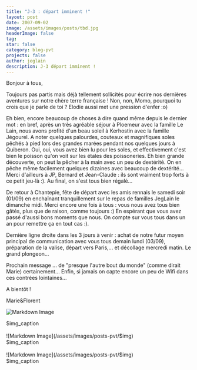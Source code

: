 ```yaml
---
title: "J-3 : départ imminent !"
layout: post
date: 2007-09-02
image: /assets/images/posts/tbd.jpg
headerImage: false
tag:
star: false
category: blog-pvt
projects: false
author: jeglain
description: J-3 départ imminent !
---
```

Bonjour à tous,

Toujours pas partis mais déjà tellement sollicités pour écrire nos
dernières aventures sur notre chère terre française ! Non, non, Momo,
pourquoi tu crois que je parle de toi ? Elodie aussi met une pression
d'enfer :o)

Eh bien, encore beaucoup de choses à dire quand même depuis le dernier
mot : en bref, après un très agréable séjour à Ploemeur avec la
famille Le Lain, nous avons profité d'un beau soleil à Kerhostin avec
la famille Jégourel. A noter quelques palourdes, couteaux et
magnifiques soles pêchés à pied lors des grandes marées pendant nos
quelques jours à Quiberon. Oui, oui, vous avez bien lu pour les soles,
et effectivement c'est bien le poisson qu'on voit sur les étales des
poissoneries. Eh bien grande découverte, on peut la pêcher à la main
avec un peu de dextérité. On en pêche même facilement quelques
dizaines avec beaucoup de dextérité... Merci d'ailleurs à JP, Bernard
et Jean-Claude : ils sont vraiment trop forts à ce petit jeu-là :). Au
final, on s'est tous bien régalé...

De retour à Chantepie, fête de départ avec les amis rennais le samedi
soir (01/09) en enchaînant tranquillement sur le repas de familles
JegLain le dimanche midi. Merci encore une fois à tous : vous nous avez
tous bien gâtés, plus que de raison, comme toujours :) En espérant
que vous avez passé d'aussi bons moments que nous. On compte sur vous
tous dans un an pour remettre ça en tout cas :).

Dernière ligne droite dans les 3 jours à venir : achat de notre futur
moyen principal de communication avec vous tous demain lundi (03/09),
préparation de la valise, départ vers Paris,... et décollage mercredi
matin. Le grand plongeon...

Prochain message ... de "presque l'autre bout du monde" (comme dirait
Marie) certainement... Enfin, si jamais on capte encore un peu de Wifi
dans ces contrées lointaines...

A bientôt !

Marie&Florent

![Markdown Image](/assets/images/posts-pvt/$img)
<figcaption class="caption">$img_caption</figcaption>
<br>
![Markdown Image](/assets/images/posts-pvt/$img)
<figcaption class="caption">$img_caption</figcaption>
<br>
![Markdown Image](/assets/images/posts-pvt/$img)
<figcaption class="caption">$img_caption</figcaption>
<br>
